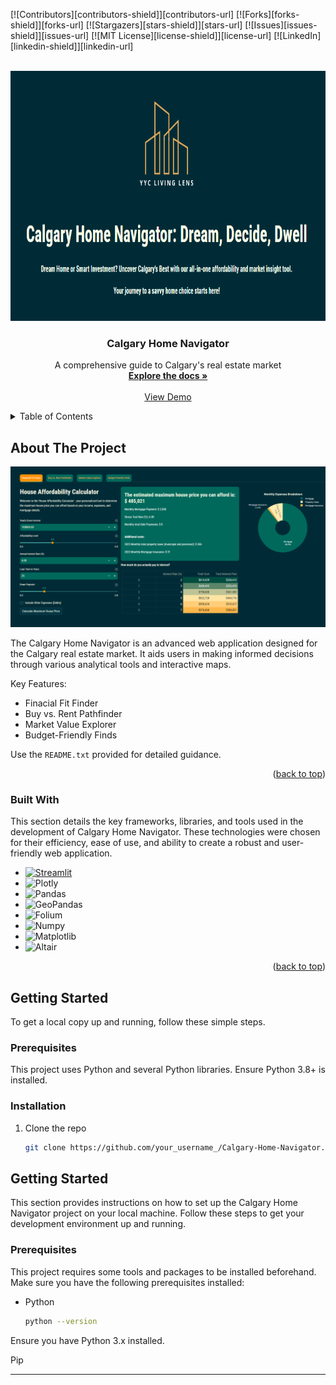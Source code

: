 <!-- Improved compatibility of back to top link -->
<a name="readme-top"></a>

<!-- PROJECT SHIELDS -->
[![Contributors][contributors-shield]][contributors-url]
[![Forks][forks-shield]][forks-url]
[![Stargazers][stars-shield]][stars-url]
[![Issues][issues-shield]][issues-url]
[![MIT License][license-shield]][license-url]
[![LinkedIn][linkedin-shield]][linkedin-url]

<!-- PROJECT LOGO -->
<br />
<div align="center">
  <a href="https://github.com/yasirsalman/Streamlit_App_Final/blob/main/logo.PNG">
    <img src="logo.PNG" alt="Logo" width="600" height="400">
  </a>

  <h3 align="center">Calgary Home Navigator</h3>

  <p align="center">
    A comprehensive guide to Calgary's real estate market
    <br />
    <a href="https://github.com/yasirsalman/Streamlit_App_Final/blob/main/README.txt"><strong>Explore the docs »</strong></a>
    <br />
    <br />
    <a href="https://yyc-living-lens.streamlit.app/">View Demo</a>

  </p>
</div>



<!-- TABLE OF CONTENTS -->
<details>
  <summary>Table of Contents</summary>
  <ol>
    <li><a href="#about-the-project">About The Project</a></li>
    <li><a href="#getting-started">Getting Started</a>
      <ul>
        <li><a href="#prerequisites">Prerequisites</a></li>
        <li><a href="#installation">Installation</a></li>
      </ul>
    </li>
    <li><a href="#usage">Usage</a></li>
    <li><a href="#roadmap">Roadmap</a></li>
    <li><a href="#contributing">Contributing</a></li>
    <li><a href="#license">License</a></li>
    <li><a href="#contact">Contact</a></li>
    <li><a href="#acknowledgments">Acknowledgments</a></li>
  </ol>
</details>

<!-- ABOUT THE PROJECT -->
## About The Project

[product-screenshot]: app_screenshot.PNG

[![Calgary Home Navigator Screen Shot][product-screenshot]](https://github.com/yasirsalman/Streamlit_App_Final/blob/main/app_screenshot.PNG)


The Calgary Home Navigator is an advanced web application designed for the Calgary real estate market. It aids users in making informed decisions through various analytical tools and interactive maps.

Key Features:
* Finacial Fit Finder
* Buy vs. Rent Pathfinder
* Market Value Explorer
* Budget-Friendly Finds

Use the `README.txt` provided for detailed guidance.

<p align="right">(<a href="#readme-top">back to top</a>)</p>

### Built With

This section details the key frameworks, libraries, and tools used in the development of Calgary Home Navigator. These technologies were chosen for their efficiency, ease of use, and ability to create a robust and user-friendly web application.

* [![Streamlit][Streamlit-badge]](https://streamlit.io/)
* ![Plotly][Plotly-badge]
* ![Pandas][Pandas-badge]
* ![GeoPandas][GeoPandas-badge]
* ![Folium][Folium-badge]
* ![Numpy][Numpy-badge]
* ![Matplotlib][Matplotlib-badge]
* ![Altair][Altair-badge]

<p align="right">(<a href="#readme-top">back to top</a>)</p>



<!-- GETTING STARTED -->
## Getting Started

To get a local copy up and running, follow these simple steps.

### Prerequisites

This project uses Python and several Python libraries. Ensure Python 3.8+ is installed.

### Installation

1. Clone the repo
   ```sh
   git clone https://github.com/your_username_/Calgary-Home-Navigator.git


<!-- GETTING STARTED -->
## Getting Started

This section provides instructions on how to set up the Calgary Home Navigator project on your local machine. Follow these steps to get your development environment up and running.

### Prerequisites

This project requires some tools and packages to be installed beforehand. Make sure you have the following prerequisites installed:

* Python
  ```sh
  python --version

Ensure you have Python 3.x installed.

Pip



---

<!-- MARKDOWN LINKS & IMAGES -->
[Streamlit-badge]: https://img.shields.io/badge/Streamlit-FF4B4B?style=for-the-badge&logo=Streamlit&logoColor=white
[Streamlit-url]: https://streamlit.io/
[Plotly-badge]: https://img.shields.io/badge/Plotly-3F4F75?style=for-the-badge&logo=Plotly&logoColor=white
[Plotly-url]: https://plotly.com/
[Pandas-badge]: https://img.shields.io/badge/Pandas-150458?style=for-the-badge&logo=pandas&logoColor=white
[Pandas-url]: https://pandas.pydata.org/
[GeoPandas-badge]: https://img.shields.io/badge/GeoPandas-2B5B84?style=for-the-badge&logo=GeoPandas&logoColor=white
[GeoPandas-url]: https://geopandas.org/
[Folium-badge]: https://img.shields.io/badge/Folium-77B829?style=for-the-badge&logo=Folium&logoColor=white
[Folium-url]: https://python-visualization.github.io/folium/
[Numpy-badge]: https://img.shields.io/badge/Numpy-013243?style=for-the-badge&logo=numpy&logoColor=white
[Numpy-url]: https://numpy.org/
[Matplotlib-badge]: https://img.shields.io/badge/Matplotlib-263238?style=for-the-badge&logo=Matplotlib&logoColor=white
[Matplotlib-url]: https://matplotlib.org/
[Altair-badge]: https://img.shields.io/badge/Altair-F9AB00?style=for-the-badge&logo=Altair&logoColor=white
[Altair-url]: https://altair-viz.github.io/